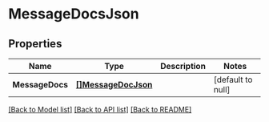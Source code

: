 # MessageDocsJson

## Properties
Name | Type | Description | Notes
------------ | ------------- | ------------- | -------------
**MessageDocs** | [**[]MessageDocJson**](MessageDocJson.md) |  | [default to null]

[[Back to Model list]](../README.md#documentation-for-models) [[Back to API list]](../README.md#documentation-for-api-endpoints) [[Back to README]](../README.md)


